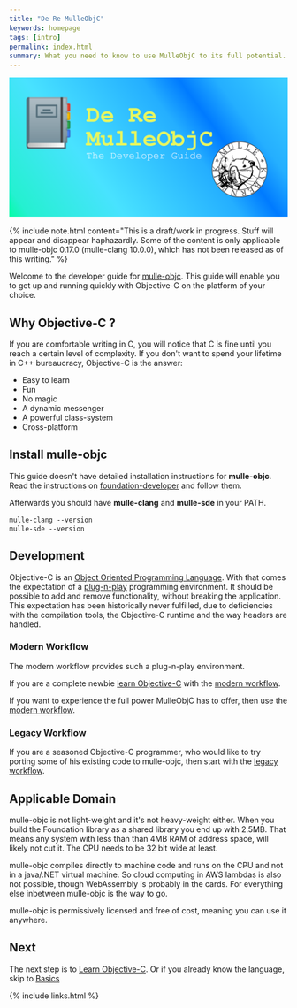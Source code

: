 ```yaml
---
title: "De Re MulleObjC"
keywords: homepage
tags: [intro]
permalink: index.html
summary: What you need to know to use MulleObjC to its full potential.
---
```


![Logo](images/dere.png)

{% include note.html content="This is a draft/work in progress. Stuff will
appear and disappear haphazardly. Some of the content is only applicable to
mulle-objc 0.17.0 (mulle-clang 10.0.0), which has not been released as of this writing." %}

Welcome to the developer guide for [mulle-objc](//mulle-objc.github.io). This
guide will enable you to get up and running quickly with Objective-C on the
platform of your choice.


## Why Objective-C ?

If you are comfortable writing in C, you will notice that C is fine until you
reach a certain level of complexity. If you don't want to spend your lifetime
in C++ bureaucracy, Objective-C is the answer:

* Easy to learn
* Fun
* No magic
* A dynamic messenger
* A powerful class-system
* Cross-platform


## Install mulle-objc

This guide doesn't have detailed installation instructions for **mulle-objc**.
Read the instructions on
[foundation-developer](https://github.com/MulleFoundation/foundation-developer)
and follow them.

Afterwards you should have **mulle-clang** and **mulle-sde** in your PATH.

``` console
mulle-clang --version
mulle-sde --version
```

## Development

Objective-C is an [Object Oriented Programming Language](https://en.wikipedia.org/wiki/Object-oriented_programming).
With that comes the expectation of a [plug-n-play](https://dl.acm.org/doi/10.1145/2601328.2601334) programming environment.
It should be possible to add and remove functionality, without
breaking the application. This expectation has been historically never
fulfilled, due to deficiencies with the compilation tools, the Objective-C
runtime and the way headers are handled.


### Modern Workflow

The modern workflow provides such a plug-n-play environment.

If you are a complete newbie [learn Objective-C](mydoc_links.html) with
the [modern workflow](mydoc_modern.html).

If you want to experience the full power MulleObjC has to offer, then use the
[modern workflow](mydoc_modern.html).


### Legacy Workflow

If you are a seasoned Objective-C programmer, who would like to try porting
some of his existing code to mulle-objc, then start with the [legacy workflow](mydoc_legacy.html).


## Applicable Domain

mulle-objc is not light-weight and it's not heavy-weight either. When you
build the Foundation library as a shared library you end up with 2.5MB.
That means any system with less than than 4MB RAM of address
space, will likely not cut it. The CPU needs to be 32 bit wide at least.

mulle-objc compiles directly to machine code and runs on the CPU and not in
a java/.NET virtual machine. So cloud computing in AWS lambdas is also not
possible, though WebAssembly is probably in the cards. For everything else
inbetween mulle-objc is the way to go.

mulle-objc is permissively licensed and free of cost, meaning you can use it
anywhere.


## Next

The next step is to [Learn Objective-C](mydoc_links.html). Or if you
already know the language, skip to [Basics](mydoc_basics.html)

{% include links.html %}
